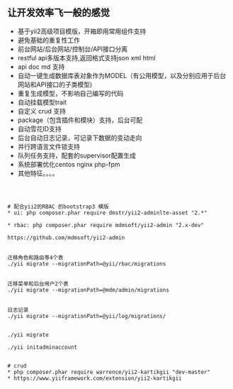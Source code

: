 
## 让开发效率飞一般的感觉
* 基于yii2高级项目模版，开箱即用常用组件支持
* 避免基础的重复性工作
* 前台网站/后台网站/控制台/API接口分离
* restful api多版本支持,返回格式支持json xml html
* api doc md 支持
* 自动一键生成数据库表对象作为MODEL（有公用模型，以及分别应用于后台网站和API接口的子类模型)
* 重复生成模型，不影响自己编写的代码
* 自动挂载模型trait
* 自定义 crud 支持
* package（包含插件和模块）支持，后台可配
* 自动雪花ID支持
* 后台自动日志记录，可记录下数据的变动走向
* 并行跨语言文件锁支持
* 队列任务支持，配套的supervisor配置生成
* 系统部署优化centos nginx php-fpm
* 其他特征。。。。

~~~



# 配合yii2的RBAC 的bootstrap3 模版
* ui: php composer.phar require dmstr/yii2-adminlte-asset "2.*" 

* rbac: php composer.phar require mdmsoft/yii2-admin "2.x-dev"

https://github.com/mdmsoft/yii2-admin


迁移角色和路由等4个表
./yii migrate --migrationPath=@yii/rbac/migrations


迁移菜单和后台用户2个表
./yii migrate --migrationPath=@mdm/admin/migrations


日志记录
./yii migrate --migrationPath=@yii/log/migrations/


./yii migrate

./yii initadminaccount


# crud 
* php composer.phar require warrence/yii2-kartikgii "dev-master"
* https://www.yiiframework.com/extension/yii2-kartikgii



~~~